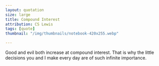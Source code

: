 ```yaml
---
layout: quotation
size: large
title: Compound Interest
attribution: CS Lewis
tags: [quote]
thumbnail: "/img/thumbnails/notebook-420x255.webp"

---
```


Good and evil both increase at compound interest. That is
why the little decisions you and I make every day are of such
infinite importance.
